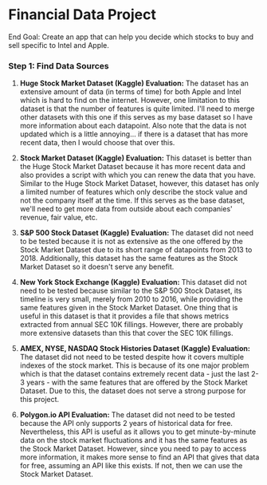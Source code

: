 # Financial Data Project
End Goal: Create an app that can help you decide which stocks to buy and sell specific to Intel and Apple.

### Step 1: Find Data Sources

1. **Huge Stock Market Dataset (Kaggle) Evaluation:** The dataset has an extensive amount of data (in terms of time) for both Apple and Intel which is hard to find on the internet. However, one limitation to this dataset is that the number of features is quite limited. I'll need to merge other datasets with this one if this serves as my base dataset so I have more information about each datapoint. Also note that the data is not updated which is a little annoying... if there is a dataset that has more recent data, then I would choose that over this.

2. **Stock Market Dataset (Kaggle) Evaluation:** This dataset is better than the Huge Stock Market Dataset because it has more recent data and also provides a script with which you can renew the data that you have. Similar to the Huge Stock Market Dataset, however, this dataset has only a limited number of features which only describe the stock value and not the company itself at the time. If this serves as the base dataset, we'll need to get more data from outside about each companies' revenue, fair value, etc.

3. **S&P 500 Stock Dataset (Kaggle) Evaluation:** The dataset did not need to be tested because it is not as extensive as the one offered by the Stock Market Dataset due to its short range of datapoints from 2013 to 2018. Additionally, this dataset has the same features as the Stock Market Dataset so it doesn't serve any benefit.

4. **New York Stock Exchange (Kaggle) Evaluation:** This dataset did not need to be tested because similar to the S&P 500 Stock Dataset, its timeline is very small, merely from 2010 to 2016, while providing the same features given in the Stock Market Dataset. One thing that is useful in this dataset is that it provides a file that shows metrics extracted from annual SEC 10K fillings. However, there are probably more extensive datasets than this that cover the SEC 10K fillings.

5. **AMEX, NYSE, NASDAQ Stock Histories Dataset (Kaggle) Evaluation:** The dataset did not need to be tested despite how it covers multiple indexes of the stock market. This is because of its one major problem which is that the dataset contains extremely recent data - just the last 2-3 years - with the same features that are offered by the Stock Market Dataset. Due to this, the dataset does not serve a strong purpose for this project.

6. **Polygon.io API Evaluation:** The dataset did not need to be tested because the API only supports 2 years of historical data for free. Nevertheless, this API is useful as it allows you to get minute-by-minute data on the stock market fluctuations and it has the same features as the Stock Market Dataset. However, since you need to pay to access more information, it makes more sense to find an API that gives that data for free, assuming an API like this exists. If not, then we can use the Stock Market Dataset.
